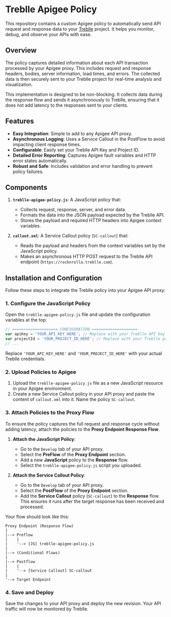 # Treblle Apigee Policy

This repository contains a custom Apigee policy to automatically send API request and response data to your [Treblle](https://treblle.com/) project. It helps you monitor, debug, and observe your APIs with ease.

## Overview

The policy captures detailed information about each API transaction processed by your Apigee proxy. This includes request and response headers, bodies, server information, load times, and errors. The collected data is then securely sent to your Treblle project for real-time analysis and visualization.

This implementation is designed to be non-blocking. It collects data during the response flow and sends it asynchronously to Treblle, ensuring that it does not add latency to the responses sent to your clients.

## Features

- **Easy Integration**: Simple to add to any Apigee API proxy.
- **Asynchronous Logging**: Uses a Service Callout in the PostFlow to avoid impacting client response times.
- **Configurable**: Easily set your Treblle API Key and Project ID.
- **Detailed Error Reporting**: Captures Apigee fault variables and HTTP error states automatically.
- **Robust and Safe**: Includes validation and error handling to prevent policy failures.

## Components

1.  **`treblle-apigee-policy.js`**: A JavaScript policy that:
    - Collects request, response, server, and error data.
    - Formats the data into the JSON payload expected by the Treblle API.
    - Stores the payload and required HTTP headers into Apigee context variables.

2.  **`callout.xml`**: A Service Callout policy (`SC-callout`) that:
    - Reads the payload and headers from the context variables set by the JavaScript policy.
    - Makes an asynchronous HTTP POST request to the Treblle API endpoint (`https://rocknrolla.treblle.com`).

## Installation and Configuration

Follow these steps to integrate the Treblle policy into your Apigee API proxy:

### 1. Configure the JavaScript Policy

Open the `treblle-apigee-policy.js` file and update the configuration variables at the top:

```javascript
// ==================== CONFIGURATION ====================
var apiKey = 'YOUR_API_KEY_HERE'; // Replace with your Treblle API key
var projectId = 'YOUR_PROJECT_ID_HERE'; // Replace with your Treblle project ID
// ...
```

Replace `'YOUR_API_KEY_HERE'` and `'YOUR_PROJECT_ID_HERE'` with your actual Treblle credentials.

### 2. Upload Policies to Apigee

1.  Upload the `treblle-apigee-policy.js` file as a new JavaScript resource in your Apigee environment.
2.  Create a new Service Callout policy in your API proxy and paste the content of `callout.xml` into it. Name the policy `SC-callout`.

### 3. Attach Policies to the Proxy Flow

To ensure the policy captures the full request and response cycle without adding latency, attach the policies to the **Proxy Endpoint Response Flow**.

1.  **Attach the JavaScript Policy**:
    - Go to the `Develop` tab of your API proxy.
    - Select the **PreFlow** of the **Proxy Endpoint** section.
    - Add a new **JavaScript** policy to the **Response** flow.
    - Select the `treblle-apigee-policy.js` script you uploaded.

2.  **Attach the Service Callout Policy**:
    - Go to the `Develop` tab of your API proxy.
    - Select the **PostFlow** of the **Proxy Endpoint** section.
    - Add the **Service Callout** policy (`SC-callout`) to the **Response** flow. This ensures it runs after the target response has been received and processed.

Your flow should look like this:

```
Proxy Endpoint (Response Flow)
|
|--> Preflow
|    |
|    '--> [JS] treblle-apigee-policy.js
|
|--> (Conditional Flows)
|
|--> Postflow
|    |
|    '--> [Service Callout] SC-callout
|
'--> Target Endpoint
```

### 4. Save and Deploy

Save the changes to your API proxy and deploy the new revision. Your API traffic will now be monitored by Treblle.


